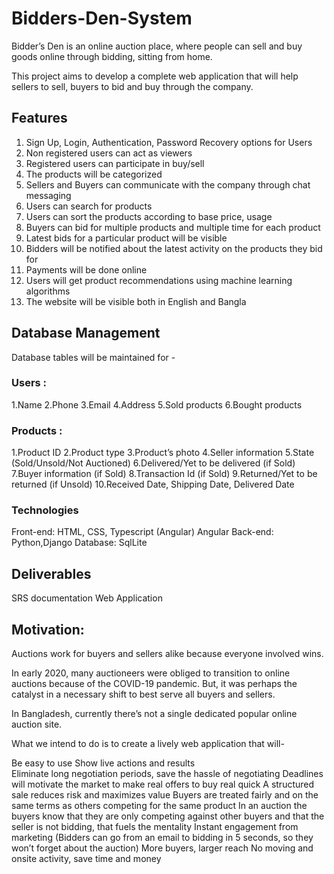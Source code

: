 # Bidders-Den-System
Bidder’s Den is an online auction place, where people can sell and buy goods online through bidding, sitting from home.

This project aims to develop a complete web application that will help sellers to sell, buyers to bid and buy through the company. 

## Features

1. Sign Up, Login, Authentication, Password Recovery options for Users
2. Non registered users can act as viewers 
3. Registered users can participate in buy/sell
4. The products will be categorized
5. Sellers and Buyers can communicate with the company through chat messaging 
6. Users can search for products 
7. Users can sort the products according to base price, usage
8. Buyers can bid for multiple products and multiple time for each product
9. Latest bids for a particular product will be visible
10. Bidders will be notified about the latest activity on the products they bid for
11. Payments will be done online
12. Users will get product recommendations using machine learning algorithms
13. The website will be visible both in English and Bangla

## Database Management 
Database tables will be maintained for - 
### Users :
1.Name
2.Phone
3.Email
4.Address
5.Sold products
6.Bought products

### Products :
1.Product ID
2.Product type
3.Product’s photo
4.Seller information
5.State (Sold/Unsold/Not Auctioned)
6.Delivered/Yet to be delivered (if Sold)  
7.Buyer information (if Sold)
8.Transaction Id (if Sold)
9.Returned/Yet to be returned (if Unsold)
10.Received Date, Shipping Date, Delivered Date 

### Technologies
Front-end:
HTML, CSS, Typescript (Angular)
Angular
Back-end:
Python,Django
Database:
SqlLite

## Deliverables

SRS documentation
Web Application

## Motivation:

Auctions work for buyers and sellers alike because everyone involved wins. 

In early 2020, many auctioneers were obliged to transition to online auctions because of the COVID-19 pandemic. But, it was perhaps the catalyst in a necessary shift to best serve all buyers and sellers. 

In Bangladesh, currently there’s not a single dedicated popular online auction site.

What we intend to do is to create a lively web application that will-

Be easy to use 
Show live actions and results  
Eliminate long negotiation periods, save the hassle of negotiating
Deadlines will motivate the market to make real offers to buy real quick
A structured sale reduces risk and maximizes value
Buyers are treated fairly and on the same terms as others competing for the same product
In an auction the buyers know that they are only competing against other buyers and that the seller is not bidding, that fuels the mentality
Instant engagement from marketing (Bidders can go from an email to bidding in 5 seconds, so they won’t forget about the auction)
More buyers, larger reach
No moving and onsite activity, save time and money 
 
